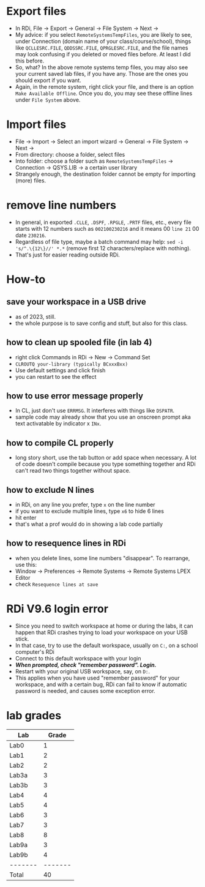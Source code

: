 # Export files
- In RDi, File -> Export -> General -> File System -> Next -> 
- My advice: if you select ```RemoteSystemsTempFiles```, you are likely to see, under Connection (domain name of your class/course/school), things like ```QCLLESRC.FILE```, ```QDDSSRC.FILE```, ```QPRGLESRC.FILE```, and the file names may look confusing if you deleted or moved files before. At least I did this before.
- So, what? In the above remote systems temp files, you may also see your current saved lab files, if you have any. Those are the ones you should export if you want.
- Again, in the remote system, right click your file, and there is an option ```Make Available Offline```. Once you do, you may see these offline lines under ```File System``` above.

# Import files
- File -> Import -> Select an import wizard -> General -> File System -> Next ->
- From directory: choose a folder, select files
- Into folder: choose  a folder such as ```RemoteSystemsTempFiles``` -> Connection -> QSYS.LIB -> a certain user library
- Strangely enough, the destination folder cannot be empty for importing (more) files.

# remove line numbers
- In general, in exported ```.CLLE```, ```.DSPF```, ```.RPGLE```, ```.PRTF``` files, etc., every file starts with 12 numbers such as ```002100230216``` and it means 00 ```line 21``` 00 date ```230216```.
- Regardless of file type, maybe a batch command may help: ```sed -i 's/^.\{12\}//' *.*``` (remove first 12 characters/replace with nothing).
- That's just for easier reading outside RDi.


# How-to

## save your workspace in a USB drive
- as of 2023, still.
- the whole purpose is to save config and stuff, but also for this class.

## how to clean up spooled file (in lab 4)
- right click Commands in RDi -> New -> Command Set
- ```CLROUTQ your-library (typically BCxxxBxx)```
- Use default settings and click finish
- you can restart to see the effect

## how to use error message properly
- In CL, just don't use ```ERRMSG```. It interferes with things like ```DSPATR```.
- sample code may already show that you use an onscreen prompt aka text activatable by indicator x ```INx```.

## how to compile CL properly
- long story short, use the tab button or add space when necessary. A lot of code doesn't compile because you type something together and RDi can't read two things together without space.

## how to exclude N lines
- in RDi, on any line you prefer, type ```x``` on the line number
- if you want to exclude multiple lines, type ```x6``` to hide 6 lines
- hit enter
- that's what a prof would do in showing a lab code partially

## how to resequence lines in RDi
- when you delete lines, some line numbers "disappear". To rearrange, use this:
- Window -> Preferences -> Remote Systems -> Remote Systems LPEX Editor
- check ```Resequence lines at save```

# RDi V9.6 login error
- Since you need to switch workspace at home or during the labs, it can happen that RDi crashes trying to load your workspace on your USB stick.
- In that case, try to use the default workspace, usually on ```C:```, on a school computer's RDi
- Connect to this default workspace with your login
- ***When prompted, check "remember password". Login.***
- Restart with your original USB workspace, say, on ```D:```.
- This applies when you have used "remember password" for your workspace, and with a certain bug, RDi can fail to know if automatic password is needed, and causes some exception error.

# lab grades
| Lab   | Grade |
|-------|-------|
| Lab0  | 1     |
| Lab1  | 2     |
| Lab2  | 2     |
| Lab3a | 3     |
| Lab3b | 3     |
| Lab4  | 4     |
| Lab5  | 4     |
| Lab6  | 3     |
| Lab7  | 3     |
| Lab8  | 8     |
| Lab9a | 3     |
| Lab9b | 4     |
|-------|-------|
| Total | 40    |

